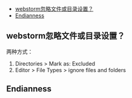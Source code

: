 <!-- TOC -->

- [webstorm忽略文件或目录设置？](#webstorm忽略文件或目录设置)
- [Endianness](#endianness)

<!-- /TOC -->

## webstorm忽略文件或目录设置？

两种方式：
1. Directories > Mark as: Excluded
2. Editor > File Types > ignore files and folders

## Endianness
<!-- 
- 磁盘（文本）中的数据
    - 源文件
    - 可执行文件
- 内存中的数据

1. utf编码的源文件

首先对于，unicode编码有有utf8、utf16、utf32三种编码形式，其中编码单元分别为：8bit、16bit、32bit。以unicode字符“刘”为例子
- “刘”
- utf8
    - e5 88 98
    - 11100101 10001000 10011000
- utf16
    - 52 18
    - 01010010 00011000
- utf32
    - 00 00 52 18 
    - 00000000 00000000 01010010 00011000

注意观察上面编码的二进制表示，utf16和utf32编码的字符，和其字符码点其实是一一对应的。而utf8是最特殊的，其通过特殊的规则，将字符编码成具有特定规则的序列，就像下面这样

0xxxxxxx
110xxxxx 10xxxxxx
1110xxxx 10xxxxxx 10xxxxxx
11110xxx 10xxxxxx 10xxxxxx 10xxxxxx

这样有个有趣的点就是，utf8的字符序列头部字节是确定的，你反转一个字符的utf8编码序列，你可以很简单的根据规则将其复原。相反，utf16和utf32不能，因为其对应的字符的字节序列，没有头尾特征，所以其字节序列不能随便反转。

但是由于某些机器大小端问题，可能会反转的相关问题，所以utf16和utf32就进一步细化为反转的和不反转的字节序列：小端LE和大端BE

    ```sh
    # bom 问题
    # 大端小端问题

    # 有点糊涂
    
    1. 内存寻址
    2. utf16/32
    3. cpu指令


    以C语言理解，程序中的数据对象都有具体的设置，例如，一个int数据占四个字节，每个字节都有一个地址，但是c语言中仅仅引用低位地址就行，具体的操作，例如cpu指令集，会有类似这样的命令：“mov 地址 长度4”

    对于跨越多字节的程序对象，我们必须建立两个规则：这个对象的地址是什么，以及在内存中如何排列这些字节。

    大端小端，是直接保存到磁盘文件中

    1. 文本编码的unicode大端、小端的体现（utf16le utf16be 等）  磁盘存储体现（文件）
    2. 内存中数据大端、小端的体现     内存存储体现

    对于文本无论什么编码，还是什么大端小端，各种标识，都是为了能够确定都能识别编码的字符到对应的unicode码点


    源码字符集
    执行字符集
    运行环境编码
    https://blog.csdn.net/benkaoya/article/details/59522148
    ```
 -->

